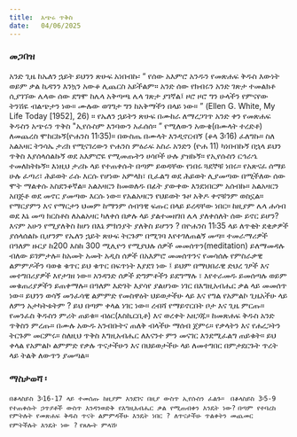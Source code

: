 ```yaml
---
title:  አጭሩ ጥቅስ 
date:   04/06/2025
---
```


### መጋበዝ 

አንድ ጊዜ ከኤለን ኋይት ይህንን ጽሁፍ አነበብኩ፡ “ የሰው አእምሮ አንዱን የመጽሐፍ ቅዱስ እውነት ወይም ቃል ኪዳንን እንኳን አውቆ ሊጨርስ አይችልም። አንድ ሰው የክብሩን አንድ ገጽታ ተመልክቶ ሲያገኘው ሌላው ሰው ደግሞ ከሌላ አቅጣጫ ሌላ ገጽታ ያገኛል፤ ዞሮ ዞሮ ግን ሁላችን የምናየው ትንሽዬ ብልጭታን ነው። ሙሉው ወገግታ ግን ከአቅማችን በላይ ነው። ” (Ellen G. White, My Life Today [1952], 26) ። የኤለን ኋይትን ጽሁፍ በሙከራ ለማረጋገጥ አንድ ቀን የመጽሐፍ ቅዱስን አጭሩን ጥቅስ "ኢየሱስም እንባውን አፈሰሰ። ” የሚለውን  አውቄ(በሙላት ተረድቶ) ለመጨረስ ሞከርኩኝ(ዮሐንስ 11፡35)። በውስጤ በሙላት እንዲኖርብኝ (ቆላ 3፡16) ፈለግኩ።
ስለ አልአዛር ትንሳኤ ታሪክ የሚናገረውን ዮሐንስ ምዕራፍ አስራ አንድን (ዮሐ 11) ካነበብኩኝ በኋላ ይህን ጥቅስ እያሰላሰልኩኝ ወደ አእምሮዬ የሚመጡትን ሀሳቦች ሁሉ ያዝኩኝ። የኢየሱስን ርኅራኄ ተመለከትኩኝ። እነዚህ ታሪኩ ላይ የተጠቀሱት በጣም ይወዳቸው የነበሩ ጓደኞቹ ነበሩ። የአጽናፈ ሰማይ ሁሉ ፈጣሪ፣ ሕይወት ራሱ እርሱ የሆነው አምላክ፣ ቢፈልግ ወደ ሕይወት ሊያመጣው በሚችለው ሰው ሞት ማልቀሱ አስደንቆኛል። አልአዛርን ከመወለዱ በፊት ያውቀው እንደነበርም አሰብኩ። አልአዛርን አበጅቶ ወደ መኖር ያመጣው እርሱ ነው። የአልአዛርን የህይወት ጉዞ አቅዶ ቀኖቹንም ወስኗል። የማርያምን እና የማርታን ህመም ከማንም ሰብዓዊ ፍጡር በላይ ይረዳቸው ነበር። ከዚያም ሌላ ሐሳብ ወደ እኔ መጣ ክርስቶስ ለአልአዛር ካለቀሰ በቃሉ ላይ ያልተመዘገበ ሌላ ያለቀሰለት ሰው ይኖር ይሆን? እናም አሁን የሚያለቅስ ከሆነ በእኔ ምክንያት ያለቅስ ይሆንን ? በዮሐንስ 11፡35 ላይ ለጥቂት ደቂቃዎች ያሰላሰልኩ ቢሆንም የኤለን ኋይት ጽሁፍ ትርጉም በሚገባ እየተገለጠልኝ መጣ። 
ተመራማሪዎች በዓለም ዙርያ ከ200 እስከ 300 ሚሊዮን የሚያህሉ ሰዎች መመሰጥን(meditation) ይለማመዳሉ ብለው ይገምታሉ። ከአመት አመት አዲስ ሰዎች በአእምሮ መመሰጥንና የመሳሰሉ የምስራቃዊ ልምምዶችን ባወቁ ቁጥር ይህ ቁጥር በፍጥነት እያደገ ነው ፤ ይህም በማህበራዊ ድህረ ገፆች እና መተግበሪያዎች እየታገዘ ነው። አንዳንድ ሰዎች ድግምቶችን ይደግማሉ ፣ እየተራመዱ ይመሰጣሉ ወይም መቁጠሪያዎችን ይጠቀማሉ። በዓለም እድገት እያሳየ ያልሆነው ነገር በእግዚአብሔር ቃል ላይ መመሰጥ ነው። ይህንን ወሳኝ መንፈሳዊ ልምምድ የመስዋዕት ህይወታችሁ ላይ እና የግል የአምልኮ ጊዜአችሁ ላይ ለምን አታካትቱትም ?
ይህ በጣም ቀላል ነገር ነው። ረብሻ የማይኖርበት ቦታ እና ጊዜ ምርጡ። የመንፈስ ቅዱስን ምሪት ጠይቁ። ብዕር(እስኪርቢቶ) እና ወረቀት አዘጋጁ። ከመጽሐፍ ቅዱስ አንድ ጥቅስን ምረጡ። በሙሉ አውዱ አንብቡትና ጠለቅ ብላችሁ ማሰብ ጀምሩ። የቃላትን እና የሐረጋትን ትርጉም መርምሩ። ስለዚህ ጥቅስ እግዚአብሔር ለእናንተ ምን መናገር እንደሚፈልግ ጠይቁት። ይህ ቀላል የአምልኮ ልምምድ የቃሉ ጥናታችሁን እና በህይወታችሁ ላይ ለመተግበር በምታደርጉት ጥረት ላይ ትልቅ ለውጥን ያመጣል።

### ማስታወሻ ፡
   `በቆላስይስ 3፡16-17 ላይ ተመሰጡ ከዚያም እንደገና በዚያ ውስጥ ኢየሱስን ፈልጉ። `
   `በቆላስይስ 3፡5-9 የተጠቀሱት ኃጥያቶች ውስጥ እንዳንወድቅ የእግዚአብሔር ቃል የሚጠብቀን እንዴት ነው?`
   `በጣም የተባረከ የምትሉት የመጽሐፍ ቅዱስ ጥናት ልምምዳችሁ እንዴት ነበር ? ለጥናታችሁ ጥልቀትን መጨመር  
   የምትችሉት እንዴት ነው ?`
  `የጸሎት ምላሽ፡`

